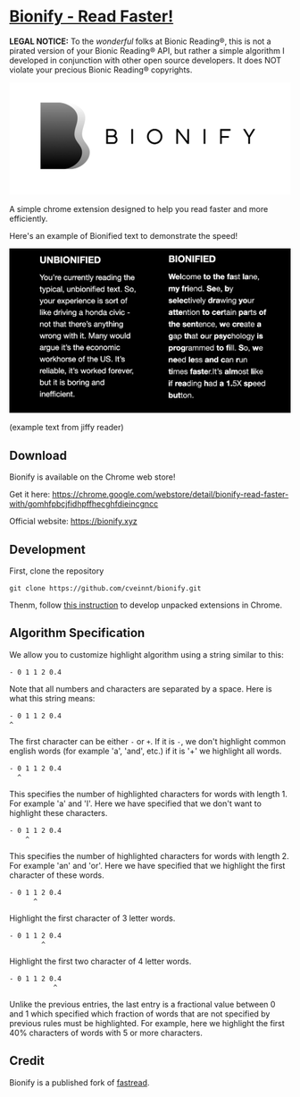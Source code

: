 # [Bionify - Read Faster!](https://bionify.xyz)

**LEGAL NOTICE:** To the _wonderful_ folks at Bionic Reading®, this is not a pirated version of your Bionic Reading® API, but rather a simple algorithm I developed in conjunction with other open source developers. It does NOT violate your precious Bionic Reading® copyrights.

[![banner](src/icons/marquee.png)](https://chrome.google.com/webstore/detail/bionify-read-faster-with/gomhfpbcjfidhpffhecghfdieincgncc)

A simple chrome extension designed to help you read faster and more efficiently.

Here's an example of Bionified text to demonstrate the speed!

[![read](read.png)](https://bionify.xyz)

(example text from jiffy reader)

## Download

Bionify is available on the Chrome web store!

Get it here: https://chrome.google.com/webstore/detail/bionify-read-faster-with/gomhfpbcjfidhpffhecghfdieincgncc

Official website: https://bionify.xyz

## Development

First, clone the repository

```
git clone https://github.com/cveinnt/bionify.git
```

Thenm, follow [this instruction](https://developer.chrome.com/docs/extensions/mv3/getstarted/#unpacked) to develop unpacked extensions in Chrome.

## Algorithm Specification

We allow you to customize highlight algorithm using a string similar to this:

```
- 0 1 1 2 0.4
```

Note that all numbers and characters are separated by a space. Here is what this string means:

```
- 0 1 1 2 0.4
^
```

The first character can be either `-` or `+`. If it is `-`, we don't highlight common english words (for example 'a', 'and', etc.) if it is '+' we highlight all words.

```
- 0 1 1 2 0.4
  ^
```

This specifies the number of highlighted characters for words with length 1. For example 'a' and 'I'. Here we have specified that we don't want to highlight these characters.

```
- 0 1 1 2 0.4
    ^
```

This specifies the number of highlighted characters for words with length 2. For example 'an' and 'or'. Here we have specified that we highlight the first character of these words.

```
- 0 1 1 2 0.4
      ^
```

Highlight the first character of 3 letter words.

```
- 0 1 1 2 0.4
        ^
```

Highlight the first two character of 4 letter words.

```
- 0 1 1 2 0.4
           ^
```

Unlike the previous entries, the last entry is a fractional value between 0 and 1 which specified which fraction of words that are not specified by previous rules must be highlighted.
For example, here we highlight the first 40% characters of words with 5 or more characters.

## Credit

Bionify is a published fork of [fastread](https://github.com/ahrm/chrome-fastread).
